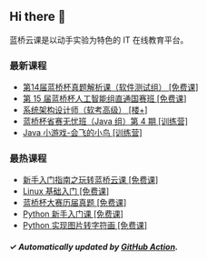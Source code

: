## Hi there 👋

蓝桥云课是以动手实验为特色的 IT 在线教育平台。

### 最新课程

<!-- LATEST:START -->
- [第14届蓝桥杯真题解析课（软件测试组） [免费课]](https://www.lanqiao.cn/courses/21052/)
- [第 15 届蓝桥杯人工智能组直通国赛班 [免费课]](https://www.lanqiao.cn/courses/29224/)
- [系统架构设计师（软考高级） [楼+]](https://www.lanqiao.cn/courses/28220/)
- [蓝桥杯省赛无忧班（Java 组）第 4 期 [训练营]](https://www.lanqiao.cn/courses/21959/)
- [Java 小游戏-会飞的小鸟 [训练营]](https://www.lanqiao.cn/courses/28260/)
<!-- LATEST:END -->

### 最热课程

<!-- HOTEST:START -->
- [新手入门指南之玩转蓝桥云课 [免费课]](https://www.lanqiao.cn/courses/63/)
- [Linux 基础入门 [免费课]](https://www.lanqiao.cn/courses/1/)
- [蓝桥杯大赛历届真题 [免费课]](https://www.lanqiao.cn/courses/2786/)
- [Python 新手入门课 [免费课]](https://www.lanqiao.cn/courses/1330/)
- [Python 实现图片转字符画 [免费课]](https://www.lanqiao.cn/courses/370/)
<!-- HOTEST:END -->

##### ✓ Automatically updated by [GitHub Action](https://github.com/lanqiao-courses/.github/actions/workflows/update.yml).
